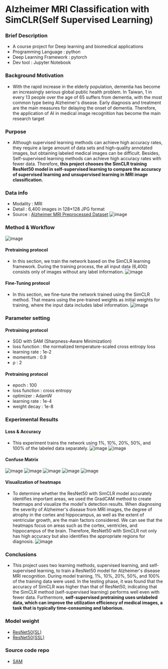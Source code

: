 # Alzheimer MRI Classification with SimCLR(Self Supervised Learning)
### Brief Description
- A course project for Deep learning and biomedical applications
- Programming Language : python
- Deep Learning Framework : pytorch
- Dev tool : Jupyter Notebook
### Background Motivation
- With the rapid increase in the elderly population, dementia has become an increasingly serious global public health problem. In Taiwan, 1 in every 13 people over the age of 65 suffers from dementia, with the most common type being Alzheimer's disease. Early diagnosis and treatment are the main measures for delaying the onset of dementia. Therefore, the application of AI in medical image recognition has become the main research target

### Purpose
- Although supervised learning methods can achieve high accuracy rates, they require a large amount of data sets and high-quality annotated images, but obtaining labeled medical images can be difficult. Besides, Self-supervised learning methods can achieve high accuracy rates with fewer data. Therefore, **this project chooses the SimCLR training ResNet50 model in self-supervised learning to compare the accuracy of supervised learning and unsupervised learning in MRI image classification.**

### Data info
- Modality : MRI
- Detail :  6,400 images in 128*128 JPG format
- Source : [Alzheimer MRI Preprocessed Dataset](https://www.kaggle.com/datasets/sachinkumar413/alzheimer-mri-dataset)
![image](https://github.com/KartaYu/Alzheimer-MRI-Classification-with-Self-Supervised-Learning-/blob/main/pic/Data%20info.png)


### Method & Workflow
![image](https://github.com/KartaYu/Alzheimer-MRI-Classification-with-Self-Supervised-Learning-/blob/main/pic/Method%20%26%20Workflow.png)

#### Pretraining protocol
- In this section, we train the network based on the SimCLR learning framework. During the training process, the all input data (6,400) consists only of images without any label information.
![image](https://github.com/KartaYu/Alzheimer-MRI-Classification-with-Self-Supervised-Learning-/blob/main/pic/Pretraining%20protocol.png)

#### Fine-Tuning protocol 
- In this section, we fine-tune the network trained using the SimCLR method. That means using the pre-trained weights as initial weights for training, where the input data includes label information.
![image](https://github.com/KartaYu/Alzheimer-MRI-Classification-with-Self-Supervised-Learning-/blob/main/pic/Fine-Tuning%20protocol.png)

### Parameter setting
#### Pretraining protocol
- SGD with SAM (Sharpness-Aware Minimization)
- loss function : the normalized temperature-scaled cross entropy loss
- learning rate : 1e-2
- momentum : 0.9
- ρ : 2

#### Pretraining protocol
- epoch : 100
- loss function : cross entropy
- optimizer : AdamW
- learning rate : 1e-4
- weight decay : 1e-8

### Experimental Results
#### Loss & Accuracy
- This experiment trains the network using 1%, 10%, 20%, 50%, and 100% of the labeled data separately.
![image](https://github.com/KartaYu/Alzheimer-MRI-Classification-with-Self-Supervised-Learning-/blob/main/pic/Loss%20and%20Accuracy.png)
![image](https://github.com/KartaYu/Alzheimer-MRI-Classification-with-Self-Supervised-Learning-/blob/main/pic/Loss%20and%20Accuracy%20line%20plot.png)
#### Confuse Matrix
![image](https://github.com/KartaYu/Alzheimer-MRI-Classification-with-Self-Supervised-Learning-/blob/main/pic/confuse%20matrix%201%25.png)
![image](https://github.com/KartaYu/Alzheimer-MRI-Classification-with-Self-Supervised-Learning-/blob/main/pic/confuse%20matrix%2010%25.png)
![image](https://github.com/KartaYu/Alzheimer-MRI-Classification-with-Self-Supervised-Learning-/blob/main/pic/confuse%20matrix%2020%25.png)
![image](https://github.com/KartaYu/Alzheimer-MRI-Classification-with-Self-Supervised-Learning-/blob/main/pic/confuse%20matrix%2050%25.png)
![image](https://github.com/KartaYu/Alzheimer-MRI-Classification-with-Self-Supervised-Learning-/blob/main/pic/confuse%20matrix%20100%25.png)
#### Visualization of heatmaps
- To determine whether the ResNet50 with SimCLR model accurately identifies important areas, we used the GradCAM method to create heatmaps and visualize the model's detection results. When diagnosing the severity of Alzheimer's disease from MRI images, the degree of atrophy in the cortex and hippocampus, as well as the extent of ventricular growth, are the main factors considered. We can see that the heatmaps focus on areas such as the cortex, ventricles, and hippocampus of the brain. Therefore, ResNet50 with SimCLR not only has high accuracy but also identifies the appropriate regions for diagnosis.
![image](https://github.com/KartaYu/Alzheimer-MRI-Classification-with-Self-Supervised-Learning-/blob/main/pic/Visualization%20of%20heatmaps%20of%20ResNet50%20with%20SimCLR.png)

### Conclusions
- This project uses two learning methods, supervised learning, and self-supervised learning, to train a ResNet50 model for Alzheimer's disease MRI recognition. During model training, 1%, 10%, 20%, 50%, and 100% of the training data were used. In the testing phase, it was found that the accuracy of SimCLR was higher than that of ResNet50, indicating that the SimCLR method (self-supervised learning) performs well even with fewer data. Furthermore, **self-supervised pretraining uses unlabeled data, which can improve the utilization efficiency of medical images, a task that is typically time-consuming and laborious.**
### Model weight 
- [ResNet50(SL)](https://tinyurl.com/ymjx39n7)
- [ResNet50(SSL)](https://tinyurl.com/mtvkppwr)
### Source code repo
- [SAM](https://github.com/davda54/sam)

